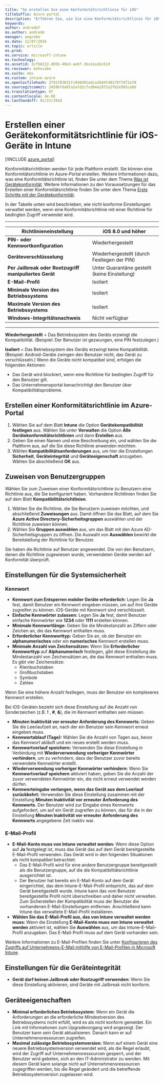 ```yaml
---
title: "So erstellen Sie eine Konformitätsrichtlinie für iOS"
titleSuffix: Azure portal
description: "Erfahren Sie, wie Sie eine Konformitätsrichtlinie für iOS-Geräte erstellen.\""
keywords: 
author: andredm7
ms.author: andredm
manager: angrobe
ms.date: 12/07/2016
ms.topic: article
ms.prod: 
ms.service: microsoft-intune
ms.technology: 
ms.assetid: 3cfb8222-d05b-49e3-ae6f-36ce1a16c61d
ms.reviewer: muhosabe
ms.suite: ems
ms.custom: intune-azure
ms.openlocfilehash: 2f91f03831fc848d91adca26d4fd817977df2a78
ms.sourcegitcommit: 2459bfda07a2afd2cfcd94a1972a3fb2e565ce8d
ms.translationtype: HT
ms.contentlocale: de-DE
ms.lasthandoff: 01/22/2018
---
```

# <a name="how-to-create-a-device-compliance-policy-for-ios-devices-in-intune"></a>Erstellen einer Gerätekonformitätsrichtlinie für iOS-Geräte in Intune


[!INCLUDE [azure_portal](./includes/azure_portal.md)]

Konformitätsrichtlinien werden für jede Plattform erstellt.  Sie können eine Konformitätsrichtlinie im Azure-Portal erstellen. Weitere Informationen dazu, was eine Konformitätsrichtlinie ist, finden Sie unter dem Thema [Was ist Gerätekonformität](device-compliance.md). Weitere Informationen zu den Voraussetzungen für das Erstellen einer Konformitätsrichtlinie finden Sie unter dem Thema [Erste Schritte mit der Gerätekonformität](device-compliance-get-started.md).

In der Tabelle unten wird beschrieben, wie nicht konforme Einstellungen verwaltet werden, wenn eine Konformitätsrichtlinie mit einer Richtlinie für bedingten Zugriff verwendet wird.

-------------------------------


|        <strong>Richtlinieneinstellung</strong>         | <strong>iOS 8.0 und höher</strong> |
|------------------------------------------------|------------------------------------|
| <strong>PIN- oder Kennwortkonfiguration</strong> |             Wiederhergestellt             |
|       <strong>Geräteverschlüsselung</strong>       |    Wiederhergestellt (durch Festlegen der PIN)     |
|  <strong>Per Jailbreak oder Rootzugriff manipuliertes Gerät</strong>  |    Unter Quarantäne gestellt (keine Einstellung)     |
|         <strong>E-Mail-Profil</strong>         |            Isoliert             |
|      <strong>Minimale Version des Betriebssystems</strong>       |            Isoliert             |
|      <strong>Maximale Version des Betriebssystems</strong>       |            Isoliert             |
|  <strong>Windows-Integritätsnachweis</strong>   |           Nicht verfügbar           |

----------------------------


**Wiederhergestellt** = Das Betriebssystem des Geräts erzwingt die Kompatibilität. (Beispiel: Der Benutzer ist gezwungen, eine PIN festzulegen.)

**Isoliert** = Das Betriebssystem des Geräts erzwingt keine Kompatibilität. (Beispiel: Android-Geräte zwingen den Benutzer nicht, das Gerät zu verschlüsseln.) Wenn die Geräte nicht kompatibel sind, erfolgen die folgenden Aktionen:

- Das Gerät wird blockiert, wenn eine Richtlinie für bedingten Zugriff für den Benutzer gilt.
- Das Unternehmensportal benachrichtigt den Benutzer über Kompatibilitätsprobleme.

## <a name="create-a-compliance-policy-in-the-azure-portal"></a>Erstellen einer Konformitätsrichtlinie im Azure-Portal

1. Wählen Sie auf dem Blatt **Intune** die Option **Gerätekompatibilität festlegen** aus. Wählen Sie unter **Verwalten** die Option **Alle Gerätekonformitätsrichtlinien** und dann **Erstellen** aus.
2. Geben Sie einen Namen und eine Beschreibung ein, und wählen Sie die Plattform aus, auf die Sie diese Richtlinie anwenden möchten.
3. Wählen **Kompatibilitätsanforderungen** aus, um hier die Einstellungen **Sicherheit**, **Geräteintegrität** und **Geräteeigenschaft** anzugeben. Wählen Sie abschließend **OK** aus.

<!--- 4. Choose **Actions for noncompliance** to say what actions should happen when a device is determined as noncompliant with this policy.
5. In the **Actions for noncompliance** blade, choose **Add** to create a new action.  The action parameters blade allows you to specify the action, email recipients that should receive the notification in addition to the user of the device, and the content of the notification that you want to send.
7. The message template option allows you to create several custom emails depending on when the action is set to take. For example, you can create a message for notifications that are sent for the first time and a different message for final warning before access is blocked. The custom messages that you create can be used for all your device compliance policy.
7. Specify the **Grace period** which determines when that action to take place.  For example, you may want to send a notification as soon as the device is evaluated as noncompliant, but allow some time before enforcing the conditional access policy to block access to company resources like SharePoint online.
8. Choose **Add** to finish creating the action.
9. You can create multiple actions and the sequence in which they should occur. Choose **Ok** when you are finished creating all the actions.--->

## <a name="assign-user-groups"></a>Zuweisen von Benutzergruppen

Wählen Sie zum Zuweisen einer Konformitätsrichtlinie zu Benutzern eine Richtlinie aus, die Sie konfiguriert haben. Vorhandene Richtlinien finden Sie auf dem Blatt **Kompatibilitätsrichtlinien**.

1. Wählen Sie die Richtlinie, die Sie Benutzern zuweisen möchten, und abschließend **Zuweisungen** aus. Damit öffnen Sie das Blatt, auf dem Sie **Azure Active Directory-Sicherheitsgruppen** auswählen und der Richtlinie zuweisen können.
2. Wählen Sie **Gruppen auswählen** aus, um das Blatt mit den Azure AD-Sicherheitsgruppen zu öffnen.  Die Auswahl von **Auswählen** bewirkt die Bereitstellung der Richtlinie für Benutzer.

Sie haben die Richtlinie auf Benutzer angewendet.  Die von den Benutzern, denen die Richtlinie zugewiesen wurde, verwendeten Geräte werden auf Konformität überprüft.

<!---## Compliance policy settings--->

## <a name="system-security-settings"></a>Einstellungen für die Systemsicherheit

### <a name="password"></a>Kennwort

- **Kennwort zum Entsperren mobiler Geräte erforderlich:** Legen Sie **Ja** fest, damit Benutzer ein Kennwort eingeben müssen, um auf ihre Geräte zugreifen zu können. iOS-Geräte mit Kennwort sind verschlüsselt.
- **Einfache Kennwörter zulassen:** Legen Sie **Ja** fest, damit Benutzer einfache Kennwörter wie **1234** oder **1111** erstellen können.
- **Minimale Kennwortlänge:** Geben Sie die Mindestanzahl an Ziffern oder Zeichen an, die das Kennwort enthalten muss.
- **Erforderlicher Kennworttyp:** Geben Sie an, ob der Benutzer ein **alphanumerisches** oder ein **numerisches** Kennwort erstellen muss.
- **Minimale Anzahl von Zeichensätzen:** Wenn Sie **Erforderlicher Kennworttyp** auf **Alphanumerisch** festlegen, gibt diese Einstellung die Mindestanzahl von Zeichensätzen an, die das Kennwort enthalten muss. Es gibt vier Zeichensätze:
  - Kleinbuchstaben
  - Großbuchstaben
  - Symbole
  - Zahlen

Wenn Sie eine höhere Anzahl festlegen, muss der Benutzer ein komplexeres Kennwort erstellen.

Bei iOS-Geräten bezieht sich diese Einstellung auf die Anzahl von Sonderzeichen (z.B. **!** , **#**, **&amp;**), die im Kennwort enthalten sein müssen.

- **Minuten Inaktivität vor erneuter Anforderung des Kennworts:** Geben Sie die Leerlaufzeit an, nach der ein Benutzer sein Kennwort erneut eingeben muss.
- **Kennwortablauf (Tage):** Wählen Sie die Anzahl von Tagen aus, bevor das Kennwort abläuft und ein neues erstellt werden muss.
- **Kennwortverlauf speichern:** Verwenden Sie diese Einstellung in Verbindung mit **Wiederverwendung vorheriger Kennwörter verhindern**, um zu verhindern, dass der Benutzer zuvor bereits verwendete Kennwörter erstellt.
- **Wiederverwendung vorheriger Kennwörter verhindern:** Wenn Sie **Kennwortverlauf speichern** aktiviert haben, geben Sie die Anzahl der zuvor verwendeten Kennwörter ein, die nicht erneut verwendet werden dürfen.
- **Kennworteingabe verlangen, wenn das Gerät aus dem Leerlauf zurückkehrt:** Verwenden Sie diese Einstellung zusammen mit der Einstellung **Minuten Inaktivität vor erneuter Anforderung des Kennworts**. Der Benutzer wird zur Eingabe eines Kennworts aufgefordert, um auf ein Gerät zugreifen zu können, das für die in der Einstellung **Minuten Inaktivität vor erneuter Anforderung des Kennworts** angegebene Zeit inaktiv war.

### <a name="email-profile"></a>E-Mail-Profil

- **E-Mail-Konto muss von Intune verwaltet werden:** Wenn diese Option auf **Ja** festgelegt ist, muss das Gerät das auf dem Gerät bereitgestellte E-Mail-Profil verwenden. Das Gerät wird in den folgenden Situationen als nicht kompatibel betrachtet:
  - Das E-Mail-Profil wird für eine andere Benutzergruppe bereitgestellt als die Benutzergruppe, auf die die Kompatibilitätsrichtlinie ausgerichtet ist.
  - Der Benutzer hat bereits ein E-Mail-Konto auf dem Gerät eingerichtet, das dem Intune-E-Mail-Profil entspricht, das auf dem Gerät bereitgestellt wurde. Intune kann das vom Benutzer bereitgestellte Profil nicht überschreiben und daher nicht verwalten. Zum Sicherstellen der Kompatibilität muss der Benutzer die vorhandenen E-Mail-Einstellungen entfernen. Anschließend kann Intune das verwaltete E-Mail-Profil installieren.
- **Wählen Sie das E-Mail-Profil aus, das von Intune verwaltet werden muss:** Wenn die Einstellung **E-Mail-Konto muss von Intune verwaltet werden** aktiviert ist, wählen Sie **Auswählen** aus, um das Intune-E-Mail-Profil anzugeben. Das E-Mail-Profil muss auf dem Gerät vorhanden sein.

Weitere Informationen zu E-Mail-Profilen finden Sie unter [Konfigurieren des Zugriffs auf Unternehmens-E-Mail mithilfe von E-Mail-Profilen in Microsoft Intune](https://docs.microsoft.com/intune-classic/deploy-use/configure-access-to-corporate-email-using-email-profiles-with-microsoft-intune).

## <a name="device-health-settings"></a>Einstellungen für die Geräteintegrität

- **Gerät darf keinen Jailbreak oder Rootzugriff verwenden:** Wenn Sie diese Einstellung aktivieren, sind Geräte mit Jailbreak nicht konform.

## <a name="device-properties"></a>Geräteeigenschaften

- **Minimal erforderliches Betriebssystem:** Wenn ein Gerät die Anforderungen an die erforderliche Mindestversion des Betriebssystems nicht erfüllt, wird es als nicht konform gemeldet. Ein Link mit Informationen zum Upgradevorgang wird angezeigt. Der Benutzer kann sein Gerät aktualisieren. Danach kann er auf Unternehmensressourcen zugreifen.
- **Maximal zulässige Betriebssystemversion:** Wenn auf einem Gerät eine neuere Betriebssystemversion verwendet wird, als die Regel erlaubt, wird der Zugriff auf Unternehmensressourcen gesperrt, und der Benutzer wird gebeten, sich an den IT-Administrator zu wenden. Mit diesem Gerät kann solange nicht auf Unternehmensressourcen zugegriffen werden, bis die Regel geändert und die betreffende Betriebssystemversion zugelassen wird.

<!--- ## Next steps

[How to monitor device compliance](device-compliance-monitor.md)--->
